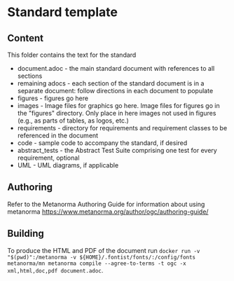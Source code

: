 # Standard template

## Content

This folder contains the text for the standard

* document.adoc - the main standard document with references to all sections
* remaining adocs - each section of the standard document is in a separate document: follow directions in each document to populate
* figures - figures go here
* images - Image files for graphics go here. Image files for figures go in the "figures" directory. Only place in here images not used in figures (e.g., as parts of tables, as logos, etc.)
* requirements - directory for requirements and requirement classes to be referenced in the document
* code - sample code to accompany the standard, if desired
* abstract_tests - the Abstract Test Suite comprising one test for every requirement, optional
* UML - UML diagrams, if applicable

## Authoring

Refer to the Metanorma Authoring Guide for information about using metanorma https://www.metanorma.org/author/ogc/authoring-guide/

## Building

To produce the HTML and PDF of the document run `docker run -v "$(pwd)":/metanorma -v ${HOME}/.fontist/fonts/:/config/fonts metanorma/mn metanorma compile --agree-to-terms -t ogc -x xml,html,doc,pdf document.adoc`.
